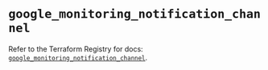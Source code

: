 # `google_monitoring_notification_channel`

Refer to the Terraform Registry for docs: [`google_monitoring_notification_channel`](https://registry.terraform.io/providers/hashicorp/google/6.36.1/docs/resources/monitoring_notification_channel).
